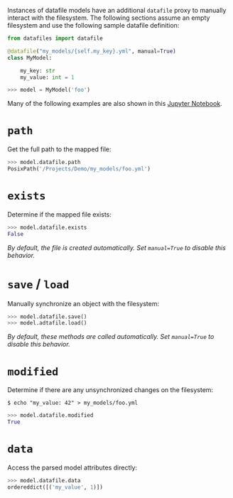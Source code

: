 Instances of datafile models have an additional `datafile` proxy to manually interact with the filesystem. The following sections assume an empty filesystem and use the following sample datafile definition:

```python
from datafiles import datafile

@datafile("my_models/{self.my_key}.yml", manual=True)
class MyModel:

    my_key: str
    my_value: int = 1
```

```python
>>> model = MyModel('foo')
```

Many of the following examples are also shown in this [Jupyter Notebook](https://github.com/jacebrowning/datafiles/blob/develop/notebooks/mapper_api.ipynb).

# `path`

Get the full path to the mapped file:

```python
>>> model.datafile.path
PosixPath('/Projects/Demo/my_models/foo.yml')
```

# `exists`

Determine if the mapped file exists:

```python
>>> model.datafile.exists
False
```

_By default, the file is created automatically. Set `manual=True` to disable this behavior._

# `save` / `load`

Manually synchronize an object with the filesystem:

```python
>>> model.datafile.save()
>>> model.adtafile.load()
```

_By default, these methods are called automatically. Set `manual=True` to disable this behavior._

# `modified`

Determine if there are any unsynchronized changes on the filesystem:

```
$ echo "my_value: 42" > my_models/foo.yml
```

```python
>>> model.datafile.modified
True
```

# `data`

Access the parsed model attributes directly:

```python
>>> model.datafile.data
ordereddict([('my_value', 1)])
```
